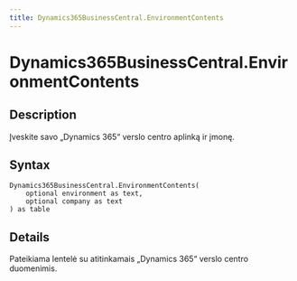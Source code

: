 ```yaml
---
title: Dynamics365BusinessCentral.EnvironmentContents
---
```


# Dynamics365BusinessCentral.EnvironmentContents


## Description

Įveskite savo „Dynamics 365“ verslo centro aplinką ir įmonę.


## Syntax

```powerquery
Dynamics365BusinessCentral.EnvironmentContents(
    optional environment as text,
    optional company as text
) as table
```


## Details

Pateikiama lentelė su atitinkamais „Dynamics 365“ verslo centro duomenimis.


